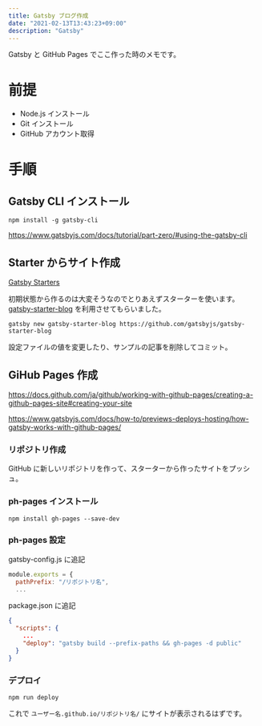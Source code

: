 ```yaml
---
title: Gatsby ブログ作成
date: "2021-02-13T13:43:23+09:00"
description: "Gatsby"
---
```


Gatsby と GitHub Pages でここ作った時のメモです。

# 前提

- Node.js インストール
- Git インストール
- GitHub アカウント取得

# 手順

## Gatsby CLI インストール

```shell
npm install -g gatsby-cli
```
https://www.gatsbyjs.com/docs/tutorial/part-zero/#using-the-gatsby-cli

## Starter からサイト作成

[Gatsby Starters](https://www.gatsbyjs.com/starters)

初期状態から作るのは大変そうなのでとりあえずスターターを使います。
[gatsby-starter-blog](https://www.gatsbyjs.com/starters/gatsbyjs/gatsby-starter-blog/) を利用させてもらいました。

```shell
gatsby new gatsby-starter-blog https://github.com/gatsbyjs/gatsby-starter-blog
```

設定ファイルの値を変更したり、サンプルの記事を削除してコミット。

## GiHub Pages 作成

https://docs.github.com/ja/github/working-with-github-pages/creating-a-github-pages-site#creating-your-site

https://www.gatsbyjs.com/docs/how-to/previews-deploys-hosting/how-gatsby-works-with-github-pages/

### リポジトリ作成

GitHub に新しいリポジトリを作って、スターターから作ったサイトをプッシュ。

### ph-pages インストール

```shell
npm install gh-pages --save-dev
```

### ph-pages 設定

gatsby-config.js に追記

```js:gatsby-config.js
module.exports = {
  pathPrefix: "/リポジトリ名",
  ...
```

package.json に追記
```js:package.json
{
  "scripts": {
    ...
    "deploy": "gatsby build --prefix-paths && gh-pages -d public"
  }
}
```

### デプロイ

```shell
npm run deploy
```

これで `ユーザー名.github.io/リポジトリ名/` にサイトが表示されるはずです。
